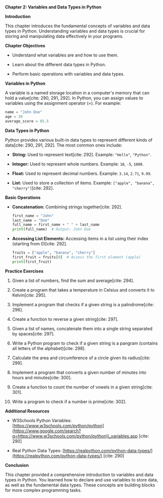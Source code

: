 **Chapter 2: Variables and Data Types in Python**

**Introduction**

This chapter introduces the fundamental concepts of variables and data types in Python. Understanding variables and data types is crucial for storing and manipulating data effectively in your programs.

**Chapter Objectives**

  * Understand what variables are and how to use them.

  * Learn about the different data types in Python.

  * Perform basic operations with variables and data types.

**Variables in Python**

A variable is a named storage location in a computer's memory that can hold a value[cite: 290, 291, 292]. In Python, you can assign values to variables using the assignment operator (=). For example:

```python
name = "John Doe"
age = 30
average_score = 85.5
```

**Data Types in Python**

Python provides various built-in data types to represent different kinds of data[cite: 290, 291, 292]. The most common ones include:

  * **String:** Used to represent text[cite: 292]. Example: `"Hello"`, `"Python"`.

  * **Integer:** Used to represent whole numbers. Example: `10`, `-5`, `1000`.

  * **Float:** Used to represent decimal numbers. Example: `3.14`, `2.71`, `9.99`.

  * **List:** Used to store a collection of items. Example: `["apple", "banana", "cherry"]`[cite: 292].

**Basic Operations**

  * **Concatenation:** Combining strings together[cite: 292].

    ```python
    first_name = "John"
    last_name = "Doe"
    full_name = first_name + " " + last_name 
    print(full_name)  # Output: John Doe
    ```

  * **Accessing List Elements:** Accessing items in a list using their index (starting from 0)[cite: 292].

    ```python
    fruits = ["apple", "banana", "cherry"]
    first_fruit = fruits[0]  # Access the first element (apple)
    print(first_fruit)
    ```

**Practice Exercises**

1.  Given a list of numbers, find the sum and average[cite: 294].

2.  Create a program that takes a temperature in Celsius and converts it to Kelvin[cite: 295].

3.  Implement a program that checks if a given string is a palindrome[cite: 296].

4.  Create a function to reverse a given string[cite: 297].

5.  Given a list of names, concatenate them into a single string separated by spaces[cite: 297].

6.  Write a Python program to check if a given string is a pangram (contains all letters of the alphabet)[cite: 298].

7.  Calculate the area and circumference of a circle given its radius[cite: 299].

8.  Implement a program that converts a given number of minutes into hours and minutes[cite: 300].

9.  Create a function to count the number of vowels in a given string[cite: 301].

10. Write a program to check if a number is prime[cite: 302].

**Additional Resources**

  * W3Schools Python Variables: [https://www.w3schools.com/python/python](https://www.google.com/search?q=https://www.w3schools.com/python/python)\_variables.asp [cite: 290]

  * Real Python Data Types: [https://realpython.com/python-data-types/](https://realpython.com/python-data-types/) [cite: 290]

**Conclusion**

This chapter provided a comprehensive introduction to variables and data types in Python. You learned how to declare and use variables to store data, as well as the fundamental data types.  These concepts are building blocks for more complex programming tasks.